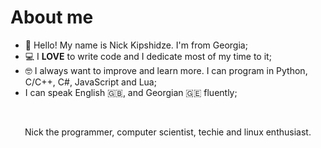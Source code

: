 # About me

* 👋 Hello! My name is Nick Kipshidze. I'm from Georgia;
* 💻 I **LOVE** to write code and I dedicate most of my time to it;
* 🤓 I always want to improve and learn more. I can program in Python, C/C++, C#, JavaScript and Lua;
* I can speak English 🇬🇧, and Georgian 🇬🇪 fluently;

<br>

<div align = "center">

<!--
![Nick's GitHub stats](https://github-readme-stats.vercel.app/api?username=NickKipshidze&show_icons=true&theme=github_dark_dimmed)
![Nick's GitHub stats](https://github-readme-stats.vercel.app/api/top-langs?username=NickKipshidze&show_icons=true&layout=compact&theme=github_dark_dimmed)
-->
  
<p>
Nick the programmer, computer scientist, techie and linux enthusiast.
</p>

</div>
